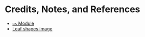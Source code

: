 # Credits, Notes, and References

  + [`os` Module](https://github.com/prof-rossetti/nyu-info-2335-201905/blob/master/notes/python/modules/os.md)
  + [Leaf shapes image](https://image.freepik.com/free-vector/different-shapes-of-leaves_1308-2775.jpg)
